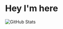 # Hey I'm here
![GitHub Stats](https://github-readme-stats.vercel.app/api?username=Forizing&theme=radical)
